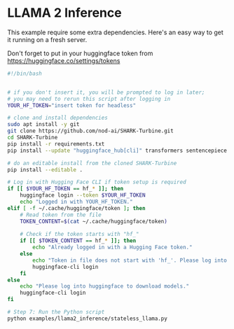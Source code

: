 # LLAMA 2 Inference

This example require some extra dependencies. Here's an easy way to get it running on a fresh server.

Don't forget to put in your huggingface token from https://huggingface.co/settings/tokens

```bash
#!/bin/bash


# if you don't insert it, you will be prompted to log in later;
# you may need to rerun this script after logging in
YOUR_HF_TOKEN="insert token for headless" 

# clone and install dependencies
sudo apt install -y git
git clone https://github.com/nod-ai/SHARK-Turbine.git
cd SHARK-Turbine
pip install -r requirements.txt
pip install --update "huggingface_hub[cli]" transformers sentencepiece protobuf

# do an editable install from the cloned SHARK-Turbine
pip install --editable .

# Log in with Hugging Face CLI if token setup is required
if [[ $YOUR_HF_TOKEN == hf_* ]]; then
    huggingface login --token $YOUR_HF_TOKEN
    echo "Logged in with YOUR_HF_TOKEN."
elif [ -f ~/.cache/huggingface/token ]; then
    # Read token from the file
    TOKEN_CONTENT=$(cat ~/.cache/huggingface/token)
    
    # Check if the token starts with "hf_"
    if [[ $TOKEN_CONTENT == hf_* ]]; then
        echo "Already logged in with a Hugging Face token."
    else
        echo "Token in file does not start with 'hf_'. Please log into huggingface to download models."
        huggingface-cli login
    fi
else
    echo "Please log into huggingface to download models."
    huggingface-cli login
fi

# Step 7: Run the Python script
python examples/llama2_inference/stateless_llama.py
```
